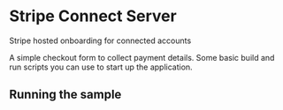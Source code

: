 # Stripe Connect Server

Stripe hosted onboarding for connected accounts

A simple checkout form to collect payment details. Some basic
build and run scripts you can use to start up the application.

## Running the sample

